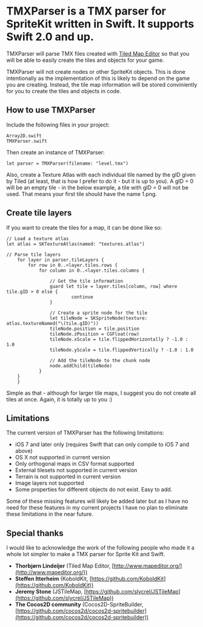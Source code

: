 # TMXParser is a TMX parser for SpriteKit written in Swift. It supports Swift 2.0 and up.

TMXParser will parse TMX files created with [Tiled Map Editor](http://www.mapeditor.org/) so that you will be able to easily create the tiles and objects for your game. 

TMXParser will not create nodes or other SpriteKit objects. This is done intentionally as the implementation of this is likely to depend on the game you are creating. Instead, the tile map information will be stored conviniently for you to create the tiles and objects in code.

## How to use TMXParser

Include the following files in your project:

	Array2D.swift
	TMXParser.swift

Then create an instance of TMXParser:

	let parser = TMXParser(filename: "level.tmx")

Also, create a Texture Atlas with each individual tile named by the gID given by Tiled (at least, that is how I prefer to do it - but it is up to you). A gID = 0 will be an empty tile - in the below example, a tile with gID = 0 will not be used. That means your first tile should have the name 1.png.

## Create tile layers

If you want to create the tiles for a map, it can be done like so:
	
	// Load a texture atlas
	let atlas = SKTextureAtlas(named: "textures.atlas")
	
	// Parse tile layers
    	for layer in parser.tileLayers {
    		for row in 0..<layer.tiles.rows {
        		for column in 0..<layer.tiles.columns {
          			
          			// Get the tile information
          			guard let tile = layer.tiles[column, row] where tile.gID > 0 else {
            				continue
          			}
          			
          			// Create a sprite node for the tile
          			let tileNode = SKSpriteNode(texture: atlas.textureNamed("\(tile.gID)"))
          			tileNode.position = tile.position
          			tileNode.zPosition = CGFloat(row)
          			tileNode.xScale = tile.flippedHorizontally ? -1.0 : 1.0
          			tileNode.yScale = tile.flippedVertically ? -1.0 : 1.0
          
          			// Add the tileNode to the chunk node
          			node.addChild(tileNode)
        		}
		}
    	}
    	
Simple as that - although for larger tile maps, I suggest you do not create all tiles at once. Again, it is totally up to you :)

## Limitations

The current version of TMXParser has the following limitations:

* iOS 7 and later only (requires Swift that can only compile to iOS 7 and above)
* OS X not supported in current version
* Only orthogonal maps in CSV format supported
* External tilesets not supported in current version
* Terrain is not supported in current version
* Image layers not supported
* Some properties for different objects do not exist. Easy to add.

Some of these missing features will likely be added later but as I have no need for these features in my current projects I have no plan to eliminate these limitations in the near future.

## Special thanks

I would like to acknowledge the work of the following people who made it a whole lot simpler to make a TMX parser for Sprite Kit and Swift.

* **Thorbjørn Lindeijer** (Tiled Map Editor, [http://www.mapeditor.org/](http://www.mapeditor.org/))
* **Steffen Itterheim** (KoboldKit, [https://github.com/KoboldKit](https://github.com/KoboldKit))
* **Jeremy Stone** (JSTileMap, [https://github.com/slycrel/JSTileMap](https://github.com/slycrel/JSTileMap))
* **The Cocos2D community** (Cocos2D-SpriteBuilder, [https://github.com/cocos2d/cocos2d-spritebuilder](https://github.com/cocos2d/cocos2d-spritebuilder))
